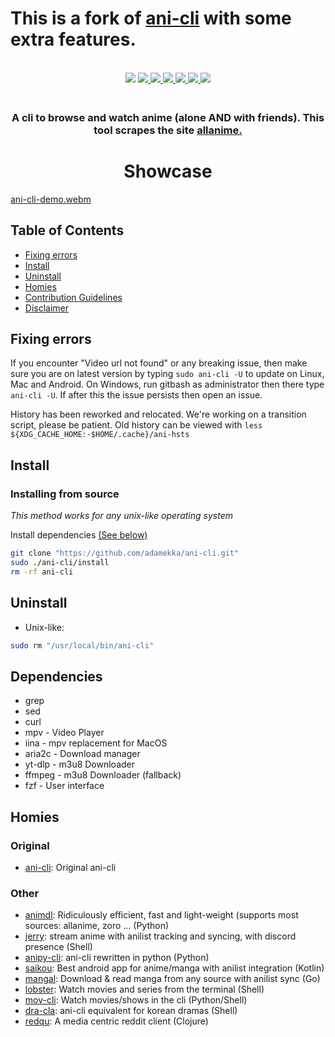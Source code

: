 # This is a fork of [ani-cli](https://github.com/pystardust/ani-cli) with some extra features.

<p align=center>
<br>
<a href="http://makeapullrequest.com"><img src="https://img.shields.io/badge/PRs-welcome-brightgreen.svg"></a>
<a href="#Linux"><img src="https://img.shields.io/badge/os-linux-brightgreen">
<a href="#MacOS"><img src="https://img.shields.io/badge/os-mac-brightgreen">
<a href="#Android"><img src="https://img.shields.io/badge/os-android-brightgreen">
<a href="#Windows"><img src="https://img.shields.io/badge/os-windows-yellowgreen">
<a href="#iOS"><img src="https://img.shields.io/badge/os-ios-yellow">
<a href="#Steam-deck"><img src="https://img.shields.io/badge/os-steamdeck-yellow">
</a>
</p>

<h3 align="center">
<br>
A cli to browse and watch anime (alone AND with friends). This tool scrapes the site <a href="https://allanime.to/">allanime.</a>
</h3>
	
<h1 align="center">
	Showcase
</h1>

[ani-cli-demo.webm](https://user-images.githubusercontent.com/44473782/224679247-0856e652-f187-4865-bbcf-5a8e5cf830da.webm)

## Table of Contents

- [Fixing errors](#fixing-errors)
- [Install](#install)
- [Uninstall](#uninstall)
- [Homies](#homies)
- [Contribution Guidelines](./CONTRIBUTING.md)
- [Disclaimer](./disclaimer.md)

## Fixing errors

If you encounter "Video url not found" or any breaking issue, then make sure you are on latest version by typing
`sudo ani-cli -U` to update on Linux, Mac and Android. On Windows, run gitbash as administrator then there type `ani-cli -U`.
If after this the issue persists then open an issue.

History has been reworked and relocated. We're working on a transition script, please be patient. Old history can be viewed with `less ${XDG_CACHE_HOME:-$HOME/.cache}/ani-hsts`

## Install

### Installing from source

_This method works for any unix-like operating system_

Install dependencies [(See below)](#dependencies)

```sh
git clone "https://github.com/adamekka/ani-cli.git"
sudo ./ani-cli/install
rm -rf ani-cli
```

## Uninstall

- Unix-like:

```sh
sudo rm "/usr/local/bin/ani-cli"
```

## Dependencies

- grep
- sed
- curl
- mpv - Video Player
- iina - mpv replacement for MacOS
- aria2c - Download manager
- yt-dlp - m3u8 Downloader
- ffmpeg - m3u8 Downloader (fallback)
- fzf - User interface

## Homies

### Original

- [ani-cli](https://github.com/pystardust/ani-cli): Original ani-cli

### Other

- [animdl](https://github.com/justfoolingaround/animdl): Ridiculously efficient, fast and light-weight (supports most sources: allanime, zoro ... (Python)
- [jerry](https://github.com/justchokingaround/jerry): stream anime with anilist tracking and syncing, with discord presence (Shell)
- [anipy-cli](https://github.com/sdaqo/anipy-cli): ani-cli rewritten in python (Python)
- [saikou](https://github.com/saikou-app/saikou): Best android app for anime/manga with anilist integration (Kotlin)
- [mangal](https://github.com/metafates/mangal): Download & read manga from any source with anilist sync (Go)
- [lobster](https://github.com/justchokingaround/lobster): Watch movies and series from the terminal (Shell)
- [mov-cli](https://github.com/mov-cli/mov-cli): Watch movies/shows in the cli (Python/Shell)
- [dra-cla](https://github.com/CoolnsX/dra-cla): ani-cli equivalent for korean dramas (Shell)
- [redqu](https://github.com/port19x/redqu): A media centric reddit client (Clojure)
